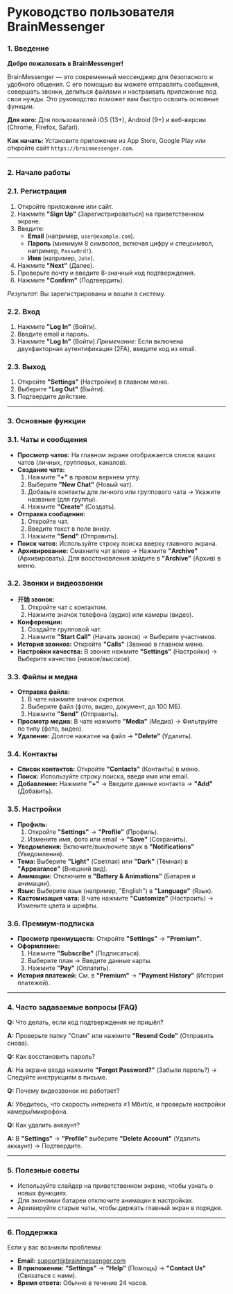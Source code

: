 # Руководство пользователя BrainMessenger

### 1. Введение

**Добро пожаловать в BrainMessenger!**

BrainMessenger — это современный мессенджер для безопасного и удобного общения. С его помощью вы можете отправлять сообщения, совершать звонки, делиться файлами и настраивать приложение под свои нужды. Это руководство поможет вам быстро освоить основные функции.

**Для кого:** Для пользователей iOS (13+), Android (9+) и веб-версии (Chrome, Firefox, Safari).

**Как начать:** Установите приложение из App Store, Google Play или откройте сайт `https://brainmessenger.com`.

---

### 2. Начало работы

### 2.1. Регистрация

1. Откройте приложение или сайт.
2. Нажмите **"Sign Up"** (Зарегистрироваться) на приветственном экране.
3. Введите:
    - **Email** (например, `user@example.com`).
    - **Пароль** (минимум 8 символов, включая цифру и спецсимвол, например, `Passw0rd!`).
    - **Имя** (например, `John`).
4. Нажмите **"Next"** (Далее).
5. Проверьте почту и введите 8-значный код подтверждения.
6. Нажмите **"Confirm"** (Подтвердить).

*Результат:* Вы зарегистрированы и вошли в систему.

### 2.2. Вход

1. Нажмите **"Log In"** (Войти).
2. Введите email и пароль.
3. Нажмите **"Log In"** (Войти).*Примечание:* Если включена двухфакторная аутентификация (2FA), введите код из email.

### 2.3. Выход

1. Откройте **"Settings"** (Настройки) в главном меню.
2. Выберите **"Log Out"** (Выйти).
3. Подтвердите действие.

---

### 3. Основные функции

### 3.1. Чаты и сообщения

- **Просмотр чатов:** На главном экране отображается список ваших чатов (личных, групповых, каналов).
- **Создание чата:**
    1. Нажмите **"+"** в правом верхнем углу.
    2. Выберите **"New Chat"** (Новый чат).
    3. Добавьте контакты для личного или группового чата → Укажите название (для группы).
    4. Нажмите **"Create"** (Создать).
- **Отправка сообщения:**
    1. Откройте чат.
    2. Введите текст в поле внизу.
    3. Нажмите **"Send"** (Отправить).
- **Поиск чатов:** Используйте строку поиска вверху главного экрана.
- **Архивирование:** Смахните чат влево → Нажмите **"Archive"** (Архивировать). Для восстановления зайдите в **"Archive"** (Архив) в меню.

### 3.2. Звонки и видеозвонки

- **开始 звонок:**
    1. Откройте чат с контактом.
    2. Нажмите значок телефона (аудио) или камеры (видео).
- **Конференции:**
    1. Создайте групповой чат.
    2. Нажмите **"Start Call"** (Начать звонок) → Выберите участников.
- **История звонков:** Откройте **"Calls"** (Звонки) в главном меню.
- **Настройки качества:** В звонке нажмите **"Settings"** (Настройки) → Выберите качество (низкое/высокое).

### 3.3. Файлы и медиа

- **Отправка файла:**
    1. В чате нажмите значок скрепки.
    2. Выберите файл (фото, видео, документ, до 100 МБ).
    3. Нажмите **"Send"** (Отправить).
- **Просмотр медиа:** В чате нажмите **"Media"** (Медиа) → Фильтруйте по типу (фото, видео).
- **Удаление:** Долгое нажатие на файл → **"Delete"** (Удалить).

### 3.4. Контакты

- **Список контактов:** Откройте **"Contacts"** (Контакты) в меню.
- **Поиск:** Используйте строку поиска, введя имя или email.
- **Добавление:** Нажмите **"+"** → Введите данные контакта → **"Add"** (Добавить).

### 3.5. Настройки

- **Профиль:**
    1. Откройте **"Settings"** → **"Profile"** (Профиль).
    2. Измените имя, фото или email → **"Save"** (Сохранить).
- **Уведомления:** Включите/выключите звук в **"Notifications"** (Уведомления).
- **Тема:** Выберите **"Light"** (Светлая) или **"Dark"** (Тёмная) в **"Appearance"** (Внешний вид).
- **Анимации:** Отключите в **"Battery & Animations"** (Батарея и анимации).
- **Язык:** Выберите язык (например, "English") в **"Language"** (Язык).
- **Кастомизация чата:** В чате нажмите **"Customize"** (Настроить) → Измените цвета и шрифты.

### 3.6. Премиум-подписка

- **Просмотр преимуществ:** Откройте **"Settings"** → **"Premium"**.
- **Оформление:**
    1. Нажмите **"Subscribe"** (Подписаться).
    2. Выберите план → Введите данные карты.
    3. Нажмите **"Pay"** (Оплатить).
- **История платежей:** См. в **"Premium"** → **"Payment History"** (История платежей).

---

### 4. Часто задаваемые вопросы (FAQ)

**Q:** Что делать, если код подтверждения не пришёл?

**A:** Проверьте папку "Спам" или нажмите **"Resend Code"** (Отправить снова).

**Q:** Как восстановить пароль?

**A:** На экране входа нажмите **"Forgot Password?"** (Забыли пароль?) → Следуйте инструкциям в письме.

**Q:** Почему видеозвонок не работает?

**A:** Убедитесь, что скорость интернета ≥1 Мбит/с, и проверьте настройки камеры/микрофона.

**Q:** Как удалить аккаунт?

**A:** В **"Settings"** → **"Profile"** выберите **"Delete Account"** (Удалить аккаунт) → Подтвердите.

---

### 5. Полезные советы

- Используйте слайдер на приветственном экране, чтобы узнать о новых функциях.
- Для экономии батареи отключите анимации в настройках.
- Архивируйте старые чаты, чтобы держать главный экран в порядке.

---

### 6. Поддержка

Если у вас возникли проблемы:

- **Email:** [support@brainmessenger.com](mailto:support@brainmessenger.com)
- **В приложении:** **"Settings"** → **"Help"** (Помощь) → **"Contact Us"** (Связаться с нами).
- **Время ответа:** Обычно в течение 24 часов.